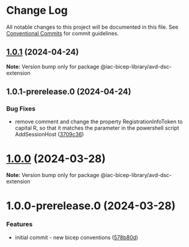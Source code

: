 # Change Log

All notable changes to this project will be documented in this file.
See [Conventional Commits](https://conventionalcommits.org) for commit guidelines.

## [1.0.1](https://github.com/dexmach-internal/iac-bicep-library/compare/@iac-bicep-library/avd-dsc-extension@1.0.1-prerelease.0...@iac-bicep-library/avd-dsc-extension@1.0.1) (2024-04-24)

**Note:** Version bump only for package @iac-bicep-library/avd-dsc-extension





## 1.0.1-prerelease.0 (2024-04-24)


### Bug Fixes

* remove comment and change the property RegistrationInfoToken to capital R, so that it matches the parameter in the powershell script AddSessionHost ([3709c36](https://github.com/dexmach-internal/iac-bicep-library/commit/3709c36437cd03a87be9c0dd243a958cb2efc148))





# [1.0.0](https://github.com/dexmach-internal/iac-bicep-library/compare/@iac-bicep-library/avd-dsc-extension@1.0.0-prerelease.0...@iac-bicep-library/avd-dsc-extension@1.0.0) (2024-03-28)

**Note:** Version bump only for package @iac-bicep-library/avd-dsc-extension





# 1.0.0-prerelease.0 (2024-03-28)


### Features

* initial commit - new bicep conventions ([578b80d](https://github.com/dexmach-internal/iac-bicep-library/commit/578b80d1e8051907866daeb623b8f020b24f2a2d))

